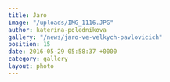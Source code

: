 ```yaml
---
title: Jaro
image: "/uploads/IMG_1116.JPG"
author: katerina-polednikova
gallery: "/news/jaro-ve-velkych-pavlovicich"
position: 15
date: 2016-05-29 05:58:37 +0000
category: gallery
layout: photo
---
```

